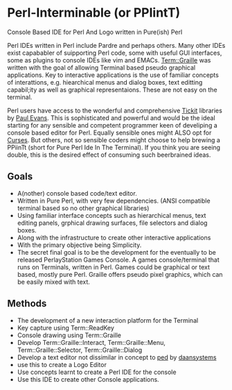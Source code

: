 # Perl-Interminable (or PPIintT)
Console Based IDE for Perl And Logo written in Pure(ish) Perl

Perl IDEs written in Perl include Pardre and perhaps others.  Many other IDEs exist capababler of suipporting Perl code, some with useful GUI interfaces, some as plugins to console IDEs like vim and EMACs.  [Term::Graille](https://github.com/saiftynet/Term-Graille) was written with the goal of allowing Terminal based pseudo graphical applications.  Key to interactive applications is the use of familiar concepts of interattions, e.g. hiearchical menus and dialog boxes, text editting capabil;ity as well as graphical representaions.  These are not easy on the terminal.

Perl users have access to the wonderful and comprehensive [Tickit](https://metacpan.org/dist/Tickit) libraries by [Paul Evans](https://metacpan.org/author/PEVANS). This is sophisticated and powerful and would be the ideal starting for any sensible and competent programmer keen of develiping a console based editor for Perl.  Equally sensible ones might ALSO opt for [Curses](https://metacpan.org/pod/Curses).  But others, not so sensible coders might choose to help brewing a PPiinTt (short for Pure Perl Ide In The Terminal). If you think you are seeing double, this is the desired effect of consuming such beerbrained ideas.

## Goals

* A(nother) console based code/text editor.
* Written in Pure Perl, with very few dependencies. (ANSI compatible terminal based so no other graphical libraries)
* Using familiar interface concepts such as hierarchical menus, text editing panels, grphical drawing surfaces, file selectors and dialog boxes.
* Along with the infrastructure to create other interactive applications
* With the primary objective being Simplicity.
* The secret final goal is to be the development for the eventually to be released PerlayStation Games Console.  A games console/terminal that runs on Terminals, written in Perl.  Games could be graphical or text based, mostly pure Perl.  Graille offers pseudo pixel graphics, which can be easily mixed with text.  

## Methods  

* The development of a new interaction platform for the Terminal
* Key capture using Term::ReadKey
* Console drawing using Term::Graille
* Develop Term::Graille::Interact,  Term::Graille::Menu,  Term::Graille::Selector,  Term::Graille::Dialog
* Develop a text editor not dissimilar in concept to [ped](https://github.com/daansystems/ped) by [daansystems](https://www.daansystems.com/)
* use this to create a Logo Editor
* Use concepts learnt to create a Perl IDE for the console
* Use this IDE to create other Console applications.
 
